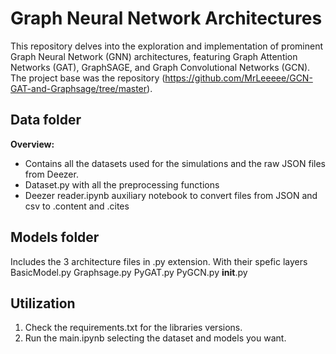 # Graph Neural Network Architectures
This repository delves into the exploration and implementation of prominent Graph Neural Network (GNN) architectures, featuring Graph Attention Networks (GAT), GraphSAGE, and Graph Convolutional Networks (GCN). The project base was the repository (https://github.com/MrLeeeee/GCN-GAT-and-Graphsage/tree/master).

## Data folder
**Overview:**
* Contains all the datasets used for the simulations and the raw JSON files from Deezer.
* Dataset.py with all the preprocessing functions
* Deezer reader.ipynb auxiliary notebook to convert files from JSON and csv to .content and .cites

## Models folder
Includes the 3 architecture files in .py extension. With their spefic layers
BasicModel.py
Graphsage.py
PyGAT.py
PyGCN.py
__init__.py

## Utilization
1. Check the requirements.txt for the libraries versions.
2. Run the main.ipynb selecting the dataset and models you want.
